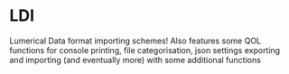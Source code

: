 # LDI
Lumerical Data format importing schemes! Also features some QOL functions for console printing, file categorisation, json settings exporting and importing (and eventually more)   with some additional functions

